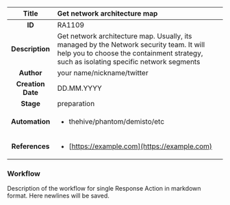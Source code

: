 | Title                       |  Get network architecture map         |
|:---------------------------:|:--------------------|
| **ID**                      | RA1109            |
| **Description**             | Get network architecture map. Usually, its managed by the Network security team. It will help you to choose the containment strategy, such as isolating specific network segments   |
| **Author**                  | your name/nickname/twitter        |
| **Creation Date**           | DD.MM.YYYY |
| **Stage**                   | preparation         |
| **Automation** |<ul><li>thehive/phantom/demisto/etc</li></ul>|
| **References** |<ul><li>[https://example.com](https://example.com)</li></ul>|

### Workflow

Description of the workflow for single Response Action in markdown format.
Here newlines will be saved.
